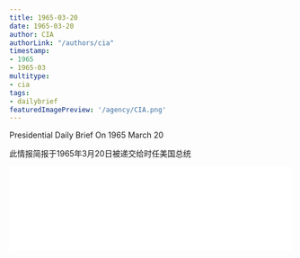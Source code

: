 ```yaml
---
title: 1965-03-20
date: 1965-03-20
author: CIA 
authorLink: "/authors/cia"
timestamp: 
- 1965
- 1965-03
multitype: 
- cia
tags: 
- dailybrief
featuredImagePreview: '/agency/CIA.png'
---
```



Presidential Daily Brief On 1965 March 20

此情报简报于1965年3月20日被递交给时任美国总统

<!--more-->





<div id="over" style="width:100%; overflow:hidden"> <iframe id="sFrame" name="sFrame" frameborder="no" border="0"  allowfullscreen marginwidth="0" scrolling="no" src = " /CIA/1965-03-20.html "  style = " position:absulute; width: 806px; top: 300;" > </iframe> </div>
